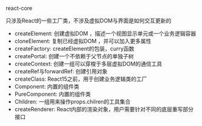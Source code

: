 react-core

只涉及React的一些工厂类，不涉及虚拟DOM与界面是如何交互更新的

* createElement: 创建虚拟DOM ，描述一个视图显示单元或一个业务逻辑容器
* cloneElement: 复制已经虚拟DOM ，并可以加入更多属性
* createFactory: createElement的包装，curry函数
* createPortal: 创建一个不依赖于父节点的单独子树
* createContext: 创建一组可以穿梭于多层虚拟DOM的通信工具
* createRef与forwardRef: 创建引用对象
* createClass: React15之前，用于创建业务逻辑类的工厂
* Component: 内置的组件类
* PureComponent: 内置的组件类
* Children: 一组用来操作props.chilren的工具集合
* createRenderer: React内部的渲染对象，用户需要针对不同的底层重写部分接口
